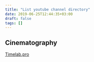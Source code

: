 ```yaml
---
title: "List youtube channel directory"
date: 2019-06-25T12:44:35+03:00
draft: false
tags: []
---
```




## Cinematography
[Timelab.pro](https://www.youtube.com/channel/UC6zl_U-HEajk9JSHkuTlaZQ)


